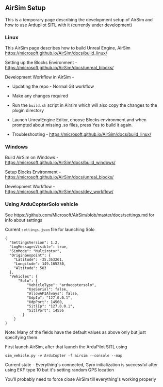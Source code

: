 ## AirSim Setup

This is a temporary page describing the development setup of AirSim and how to use Ardupilot SITL with it (currently under development)

### Linux

This AirSim page describes how to build Unreal Engine, AirSim
<https://microsoft.github.io/AirSim/docs/build_linux/>

Setting up the Blocks Environment - <https://microsoft.github.io/AirSim/docs/unreal_blocks/>

Development Workflow in AirSim -  

- Updating the repo - Normal Git workflow
- Make any changes required
- Run the `build.sh` script in Airsim which will also copy the changes to the plugin directory
- Launch UnrealEngine Editor, choose Blocks environment and when prompted about missing .so files, press Yes to build it again.

- Troubleshooting - <https://microsoft.github.io/AirSim/docs/build_linux/>

### Windows

Build AirSim on Windows - <https://microsoft.github.io/AirSim/docs/build_windows/>

Setup Blocks Environment - <https://microsoft.github.io/AirSim/docs/unreal_blocks/>

Development Workflow - <https://microsoft.github.io/AirSim/docs/dev_workflow/>

### Using ArduCopterSolo vehicle

See <https://github.com/Microsoft/AirSim/blob/master/docs/settings.md> for info about settings

Current `settings.json` file for launching Solo

```
{
  "SettingsVersion": 1.2,
  "LogMessagesVisible": true,
  "SimMode": "Multirotor",
  "OriginGeopoint": {
    "Latitude": -35.363261,
    "Longitude": 149.165230,
    "Altitude": 583
  },
  "Vehicles": {
      "Solo": {
          "VehicleType": "arducoptersolo",
          "UseSerial": false,
          "AllowAPIAlways": false,
          "UdpIp": "127.0.0.1",
          "UdpPort": 14560,
          "SitlIp": "127.0.0.1",
          "SitlPort": 14556 
        }
    }
}
```

Note: Many of the fields have the default values as above only but just specifying them

First launch AirSim, after that launch the ArduPilot SITL using 
```
sim_vehicle.py -v ArduCopter -f airsim --console --map
```

Current state - Everything's connected, Gyro initialization is successful after using EKF type 10 but it's setting random GPS location

You'll probably need to force close AirSim till everything's working properly